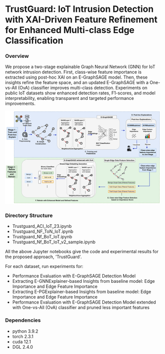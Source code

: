 # TrustGuard: IoT Intrusion Detection with XAI-Driven Feature Refinement for Enhanced Multi-class Edge Classification

### Overview
We propose a two-stage explainable Graph Neural Network (GNN) for IoT network intrusion detection. First, class-wise feature importance is extracted using post-hoc XAI on an E-GraphSAGE model. Then, these insights refine the feature space, and an updated E-GraphSAGE with a One-vs-All (OvA) classifier improves multi-class detection. Experiments on public IoT datasets show enhanced detection rates, F1-scores, 
and model interpretability, enabling transparent and targeted performance improvements.

![Architecture Diagram](https://github.com/EANimesha/TrustGuard/blob/main/Technical%20Work.jpg)

### Directory Structure 
- Trustguard_ACI_IoT_23.ipynb
- Trustguard_NF_ToN_IoT.ipynb
- Trustguard_Nf_BoT_IoT.ipynb
- Trustguard_Nf_BoT_IoT_v2_sample.ipynb
  
All the above Jupyter notebooks give the code and experimental results for the proposed approach, 'TrustGuard'. 

For each dataset, run experiments for:
- Performance Evaluation with E-GraphSAGE Detection Model
- Extracting E-GNNExplainer-based Insights from baseline model: Edge Importance and Edge Feature Importance
- Extracting E-PGExplainer-based Insights from baseline model: Edge Importance and Edge Feature Importance 
- Performance Evaluation with E-GraphSAGE Detection Model extended with One-vs-All (OvA) classifier and pruned less important features

### Dependencies
- python 3.9.2
- torch 2.3.1
- cuda 12.1
- DGL 2.4.0


